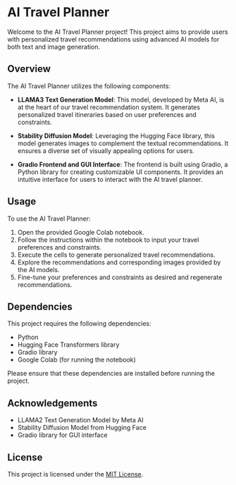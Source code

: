 # AI Travel Planner

Welcome to the AI Travel Planner project! This project aims to provide users with personalized travel recommendations using advanced AI models for both text and image generation.

## Overview

The AI Travel Planner utilizes the following components:

- **LLAMA3 Text Generation Model**: This model, developed by Meta AI, is at the heart of our travel recommendation system. It generates personalized travel itineraries based on user preferences and constraints.

- **Stability Diffusion Model**: Leveraging the Hugging Face library, this model generates images to complement the textual recommendations. It ensures a diverse set of visually appealing options for users.

- **Gradio Frontend and GUI Interface**: The frontend is built using Gradio, a Python library for creating customizable UI components. It provides an intuitive interface for users to interact with the AI travel planner.

## Usage

To use the AI Travel Planner:

1. Open the provided Google Colab notebook.
2. Follow the instructions within the notebook to input your travel preferences and constraints.
3. Execute the cells to generate personalized travel recommendations.
4. Explore the recommendations and corresponding images provided by the AI models.
5. Fine-tune your preferences and constraints as desired and regenerate recommendations.

## Dependencies

This project requires the following dependencies:

- Python
- Hugging Face Transformers library
- Gradio library
- Google Colab (for running the notebook)

Please ensure that these dependencies are installed before running the project.

## Acknowledgements

- LLAMA2 Text Generation Model by Meta AI
- Stability Diffusion Model from Hugging Face
- Gradio library for GUI interface

## License

This project is licensed under the [MIT License](LICENSE).
